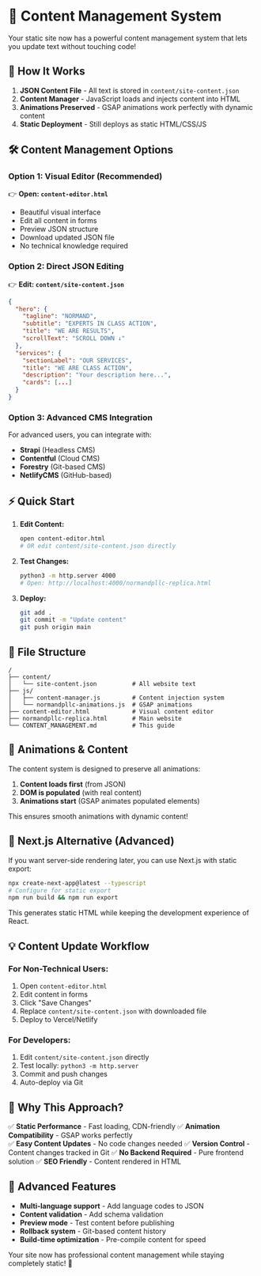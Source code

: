 # 📝 Content Management System

Your static site now has a powerful content management system that lets you update text without touching code!

## 🎯 How It Works

1. **JSON Content File** - All text is stored in `content/site-content.json`
2. **Content Manager** - JavaScript loads and injects content into HTML
3. **Animations Preserved** - GSAP animations work perfectly with dynamic content
4. **Static Deployment** - Still deploys as static HTML/CSS/JS

## 🛠️ Content Management Options

### Option 1: Visual Editor (Recommended)
👉 **Open: `content-editor.html`**

- Beautiful visual interface
- Edit all content in forms
- Preview JSON structure
- Download updated JSON file
- No technical knowledge required

### Option 2: Direct JSON Editing
👉 **Edit: `content/site-content.json`**

```json
{
  "hero": {
    "tagline": "NORMAND",
    "subtitle": "EXPERTS IN CLASS ACTION", 
    "title": "WE ARE RESULTS",
    "scrollText": "SCROLL DOWN ↓"
  },
  "services": {
    "sectionLabel": "OUR SERVICES",
    "title": "WE ARE CLASS ACTION",
    "description": "Your description here...",
    "cards": [...]
  }
}
```

### Option 3: Advanced CMS Integration

For advanced users, you can integrate with:
- **Strapi** (Headless CMS)
- **Contentful** (Cloud CMS)  
- **Forestry** (Git-based CMS)
- **NetlifyCMS** (GitHub-based)

## ⚡ Quick Start

1. **Edit Content:**
   ```bash
   open content-editor.html
   # OR edit content/site-content.json directly
   ```

2. **Test Changes:**
   ```bash
   python3 -m http.server 4000
   # Open: http://localhost:4000/normandpllc-replica.html
   ```

3. **Deploy:**
   ```bash
   git add .
   git commit -m "Update content"
   git push origin main
   ```

## 📁 File Structure

```
/
├── content/
│   └── site-content.json          # All website text
├── js/
│   ├── content-manager.js         # Content injection system
│   └── normandpllc-animations.js  # GSAP animations  
├── content-editor.html            # Visual content editor
├── normandpllc-replica.html       # Main website
└── CONTENT_MANAGEMENT.md          # This guide
```

## 🎨 Animations & Content

The content system is designed to preserve all animations:

1. **Content loads first** (from JSON)
2. **DOM is populated** (with real content)
3. **Animations start** (GSAP animates populated elements)

This ensures smooth animations with dynamic content!

## 🚀 Next.js Alternative (Advanced)

If you want server-side rendering later, you can use Next.js with static export:

```bash
npx create-next-app@latest --typescript
# Configure for static export
npm run build && npm run export
```

This generates static HTML while keeping the development experience of React.

## 💡 Content Update Workflow

### For Non-Technical Users:
1. Open `content-editor.html`
2. Edit content in forms
3. Click "Save Changes" 
4. Replace `content/site-content.json` with downloaded file
5. Deploy to Vercel/Netlify

### For Developers:
1. Edit `content/site-content.json` directly
2. Test locally: `python3 -m http.server`
3. Commit and push changes
4. Auto-deploy via Git

## 🎯 Why This Approach?

✅ **Static Performance** - Fast loading, CDN-friendly
✅ **Animation Compatibility** - GSAP works perfectly  
✅ **Easy Content Updates** - No code changes needed
✅ **Version Control** - Content changes tracked in Git
✅ **No Backend Required** - Pure frontend solution
✅ **SEO Friendly** - Content rendered in HTML

## 🔧 Advanced Features

- **Multi-language support** - Add language codes to JSON
- **Content validation** - Add schema validation  
- **Preview mode** - Test content before publishing
- **Rollback system** - Git-based content history
- **Build-time optimization** - Pre-compile content for speed

Your site now has professional content management while staying completely static! 🚀